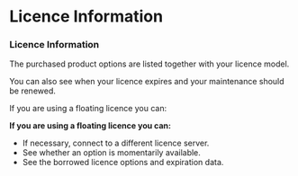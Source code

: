 # Licence Information

### Licence Information

The purchased product options are listed together with your licence model.

You can also see when your licence expires and your maintenance should be renewed.

If you are using a floating licence you can:

**If you are using a floating licence you can:**

- If necessary, connect to a different licence server.
- See whether an option is momentarily available.
- See the borrowed licence options and expiration data.


